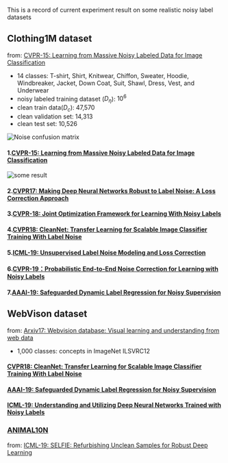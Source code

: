 
This is a record of current experiment result on some realistic noisy label datasets

## Clothing1M dataset
from: [CVPR-15: Learning from Massive Noisy Labeled Data for Image Classification](https://www.cv-foundation.org/openaccess/content_cvpr_2015/papers/Xiao_Learning_From_Massive_2015_CVPR_paper.pdf)
 + 14 classes: T-shirt, Shirt, Knitwear, Chiffon, Sweater, Hoodie, Windbreaker, Jacket, Down Coat, Suit, Shawl, Dress, Vest, and Underwear
 + noisy labeled training dataset ($D_\eta$): $10^6$
 + clean train data($D_c$): 47,570
 + clean validation set: 14,313
 + clean test set: 10,526
 
 ![Noise confusion matrix](https://github.com/guixianjin/Some-realistic-noisy-label-datasets/blob/master/Clothing1Mnoise_transition_matrix.PNG) 
 
 
#### 1.[CVPR-15: Learning from Massive Noisy Labeled Data for Image Classification]()
![some result](https://github.com/guixianjin/Some-realistic-noisy-label-datasets/blob/master/some_result.PNG)


#### 2.[CVPR17: Making Deep Neural Networks Robust to Label Noise: A Loss Correction Approach]()
#### 3.[CVPR-18: Joint Optimization Framework for Learning With Noisy Labels]()
#### 4.[CVPR18: CleanNet: Transfer Learning for Scalable Image Classifier Training With Label Noise]()
#### 5.[ICML-19: Unsupervised Label Noise Modeling and Loss Correction]()
#### 6.[CVPR-19：Probabilistic End-to-End Noise Correction for Learning with Noisy Labels]()
#### 7.[AAAI-19: Safeguarded Dynamic Label Regression for Noisy Supervision]()













## WebVison dataset
from: [Arxiv17: Webvision database: Visual learning and understanding from web data]()
+ 1,000 classes: concepts in ImageNet ILSVRC12

#### [CVPR18: CleanNet: Transfer Learning for Scalable Image Classifier Training With Label Noise]()
#### [AAAI-19: Safeguarded Dynamic Label Regression for Noisy Supervision]()
#### [ICML-19:	Understanding and Utilizing Deep Neural Networks Trained with Noisy Labels]()




### [ANIMAL10N](https://dm.kaist.ac.kr/datasets/animal10n)
from: [ICML-19: SELFIE: Refurbishing Unclean Samples for Robust Deep Learning]()


